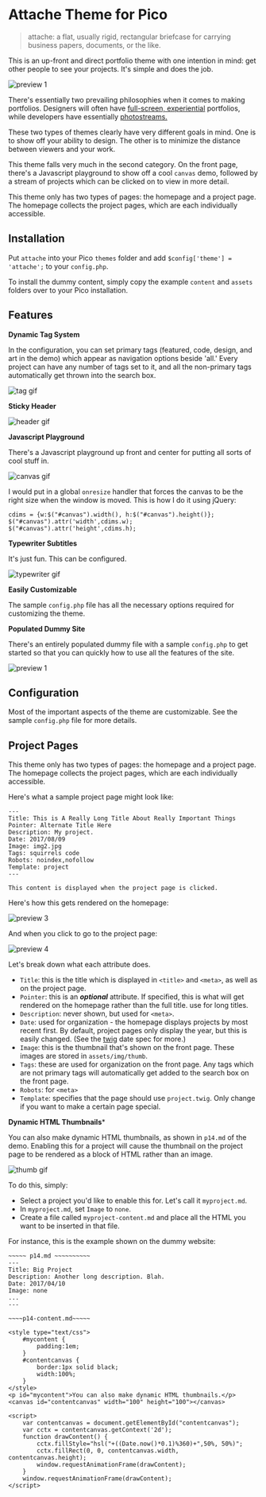 # Attache Theme for Pico

> attache: a flat, usually rigid, rectangular briefcase for carrying business papers, documents, or the like.

This is an up-front and direct portfolio theme with one intention in mind: get other people to see your projects. It's simple and does the job.

![preview 1](./previews/img1.jpg)

There's essentially two prevailing philosophies when it comes to making portfolios. Designers will often have [full-screen, experiential](http://www.danielspatzek.com/Home) portfolios, while developers have essentially [photostreams.](http://lauren-mccarthy.com/)

These two types of themes clearly have very different goals in mind. One is to show off your ability to design. The other is to minimize the distance between viewers and your work.

This theme falls very much in the second category. On the front page, there's a Javascript playground to show off a cool `canvas` demo, followed by a stream of projects which can be clicked on to view in more detail.

This theme only has two types of pages: the homepage and a project page. The homepage collects the project pages, which are each individually accessible.

## Installation

Put `attache` into your Pico `themes` folder and add `$config['theme'] = 'attache';` to your `config.php`.

To install the dummy content, simply copy the example `content` and `assets` folders over to your Pico installation.

## Features

**Dynamic Tag System**

In the configuration, you can set primary tags (featured, code, design, and art in the demo) which appear as navigation options beside 'all.' Every project can have any number of tags set to it, and all the non-primary tags automatically get thrown into the search box.

![tag gif](./previews/gif2.gif)

**Sticky Header**

![header gif](./previews/gif1.gif)

**Javascript Playground**

There's a Javascript playground up front and center for putting all sorts of cool stuff in.

![canvas gif](./previews/gif3.gif)

I would put in a global `onresize` handler that forces the canvas to be the right size when the window is moved. This is how I do it using jQuery:

```
cdims = {w:$("#canvas").width(), h:$("#canvas").height()};
$("#canvas").attr('width',cdims.w);
$("#canvas").attr('height',cdims.h);
```

**Typewriter Subtitles**

It's just fun. This can be configured.

![typewriter gif](./previews/gif4.gif)

**Easily Customizable**

The sample `config.php` file has all the necessary options required for customizing the theme.

**Populated Dummy Site**

There's an entirely populated dummy file with a sample `config.php` to get started so that you can quickly how to use all the features of the site.

![preview 1](./previews/img2.jpg)

## Configuration

Most of the important aspects of the theme are customizable. See the sample `config.php` file for more details.

## Project Pages

This theme only has two types of pages: the homepage and a project page. The homepage collects the project pages, which are each individually accessible.

Here's what a sample project page might look like:

```
---
Title: This is A Really Long Title About Really Important Things
Pointer: Alternate Title Here
Description: My project.
Date: 2017/08/09
Image: img2.jpg
Tags: squirrels code
Robots: noindex,nofollow
Template: project
---

This content is displayed when the project page is clicked.
```

Here's how this gets rendered on the homepage:

![preview 3](./previews/img3.jpg)

And when you click to go to the project page:

![preview 4](./previews/img4.jpg)

Let's break down what each attribute does.

- `Title`: this is the title which is displayed in `<title>` and `<meta>`, as well as on the project page.
- `Pointer`: this is an ***optional*** attribute. If specified, this is what will get rendered on the homepage rather than the full title. use for long titles.
- `Description`: never shown, but used for `<meta>`.
- `Date`: used for organization - the homepage displays projects by most recent first. By default, project pages only display the year, but this is easily changed. (See the [twig](https://twig.symfony.com/doc/2.x/filters/date.html) date spec for more.)
- `Image`: this is the thumbnail that's shown on the front page. These images are stored in `assets/img/thumb`.
- `Tags`: these are used for organization on the front page. Any tags which are not primary tags will automatically get added to the search box on the front page.
- `Robots`: for `<meta>`
- `Template`: specifies that the page should use `project.twig`. Only change if you want to make a certain page special.

**Dynamic HTML Thumbnails***

You can also make dynamic HTML thumbnails, as shown in `p14.md` of the demo. Enabling this for a project will cause the thumbnail on the project page to be rendered as a block of HTML rather than an image.

![thumb gif](./previews/gif5.gif)

To do this, simply:

- Select a project you'd like to enable this for. Let's call it `myproject.md`.
- In `myproject.md`, set `Image` to `none`.
- Create a file called `myproject-content.md` and place all the HTML you want to be inserted in that file.

For instance, this is the example shown on the dummy website:

```
~~~~~ p14.md ~~~~~~~~~~
---
Title: Big Project
Description: Another long description. Blah.
Date: 2017/04/10
Image: none
...
---

~~~~p14-content.md~~~~~

<style type="text/css">
    #mycontent {
        padding:1em;
    }
    #contentcanvas {
        border:1px solid black;
        width:100%;
    }
</style>
<p id="mycontent">You can also make dynamic HTML thumbnails.</p>
<canvas id="contentcanvas" width="100" height="100"></canvas>

<script>
    var contentcanvas = document.getElementById("contentcanvas");
    var cctx = contentcanvas.getContext('2d');
    function drawContent() {
        cctx.fillStyle="hsl("+((Date.now()*0.1)%360)+",50%, 50%)";
        cctx.fillRect(0, 0, contentcanvas.width, contentcanvas.height);
        window.requestAnimationFrame(drawContent);
    }
    window.requestAnimationFrame(drawContent);
</script>
```
